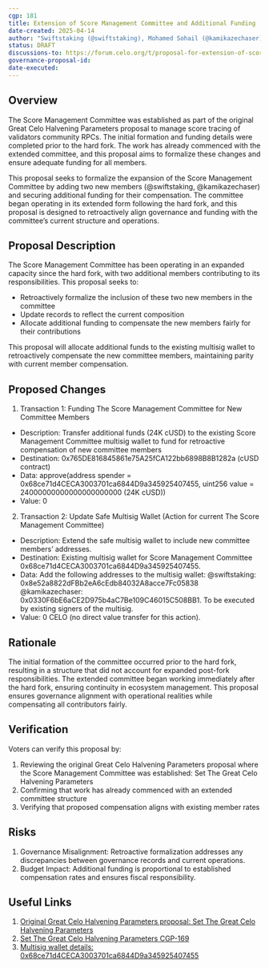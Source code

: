 ```yaml
---
cgp: 181
title: Extension of Score Management Committee and Additional Funding
date-created: 2025-04-14
author: "Swiftstaking (@swiftstaking), Mohamed Sohail (@kamikazechaser)"
status: DRAFT
discussions-to: https://forum.celo.org/t/proposal-for-extension-of-score-management-committee-and-additional-funding
governance-proposal-id:
date-executed:
---
```


## Overview

The Score Management Committee was established as part of the original Great
Celo Halvening Parameters proposal to manage score tracing of validators
community RPCs. The initial formation and funding details were completed prior
to the hard fork. The work has already commenced with the extended committee,
and this proposal aims to formalize these changes and ensure adequate funding
for all members.

This proposal seeks to formalize the expansion of the Score Management Committee
by adding two new members (@swiftstaking, @kamikazechaser) and securing
additional funding for their compensation. The committee began operating in its
extended form following the hard fork, and this proposal is designed to
retroactively align governance and funding with the committee’s current
structure and operations.

## Proposal Description

The Score Management Committee has been operating in an expanded capacity since
the hard fork, with two additional members contributing to its responsibilities.
This proposal seeks to:

- Retroactively formalize the inclusion of these two new members in the
  committee
- Update records to reflect the current composition
- Allocate additional funding to compensate the new members fairly for their
  contributions

This proposal will allocate additional funds to the existing multisig wallet to
retroactively compensate the new committee members, maintaining parity with
current member compensation.

## Proposed Changes

1. Transaction 1: Funding The Score Management Committee for New Committee
   Members

- Description: Transfer additional funds (24K cUSD) to the existing Score
  Management Committee multisig wallet to fund for retroactive compensation of
  new committee members
- Destination: 0x765DE816845861e75A25fCA122bb6898B8B1282a (cUSD contract)
- Data: approve(address spender = 0x68ce71d4CECA3003701ca6844D9a345925407455,
  uint256 value = 24000000000000000000000 (24K cUSD))
- Value: 0

2. Transaction 2: Update Safe Multisig Wallet (Action for current The Score
   Management Committee)

- Description: Extend the safe multisig wallet to include new committee members’
  addresses.
- Destination: Existing multisig wallet for Score Management Committee
  0x68ce71d4CECA3003701ca6844D9a345925407455.
- Data: Add the following addresses to the multisig wallet: @swiftstaking:
  0x8e52a8822dFBb2eA6cEdb84032A8acce7Fc05838 @kamikazechaser:
  0x0330F6bE6aCE2D975b4aC7Be109C46015C508BB1. To be executed by existing signers
  of the multisig.
- Value: 0 CELO (no direct value transfer for this action).

## Rationale

The initial formation of the committee occurred prior to the hard fork,
resulting in a structure that did not account for expanded post-fork
responsibilities. The extended committee began working immediately after the
hard fork, ensuring continuity in ecosystem management. This proposal ensures
governance alignment with operational realities while compensating all
contributors fairly.

## Verification

Voters can verify this proposal by:

1. Reviewing the original Great Celo Halvening Parameters proposal where the
   Score Management Committee was established: Set The Great Celo Halvening
   Parameters
2. Confirming that work has already commenced with an extended committee
   structure
3. Verifying that proposed compensation aligns with existing member rates

## Risks

1. Governance Misalignment: Retroactive formalization addresses any
   discrepancies between governance records and current operations.
2. Budget Impact: Additional funding is proportional to established compensation
   rates and ensures fiscal responsibility.

## Useful Links

1. [Original Great Celo Halvening Parameters proposal: Set The Great Celo
   Halvening Parameters](https://forum.celo.org/t/set-the-great-celo-halvening-parameters/10455/)
2. [Set The Great Celo Halvening Parameters CGP-169](https://github.com/celo-org/governance/blob/main/CGPs/cgp-0169.md)
3. [Multisig wallet details: 0x68ce71d4CECA3003701ca6844D9a345925407455](https://app.safe.global/home?safe=celo:0x68ce71d4CECA3003701ca6844D9a345925407455)
